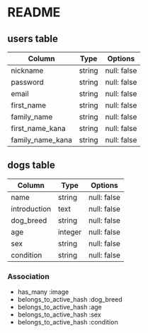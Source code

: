 # README

## users table
|Column|Type|Options|
|------|----|-------|
|nickname|string|null: false|
|password|string|null: false|
|email|string|null: false|
|first_name|string|null: false|
|family_name|string|null: false|
|first_name_kana|string|null: false|
|family_name_kana|string|null: false|

## dogs table
|Column|Type|Options|
|------|----|-------|
|name|string|null: false|
|introduction|text|null: false|
|dog_breed|string|null: false|
|age|integer|null: false|
|sex|string|null: false|
|condition|string|null: false|
### Association
- has_many :image
- belongs_to_active_hash :dog_breed
- belongs_to_active_hash :age
- belongs_to_active_hash :sex
- belongs_to_active_hash :condition
